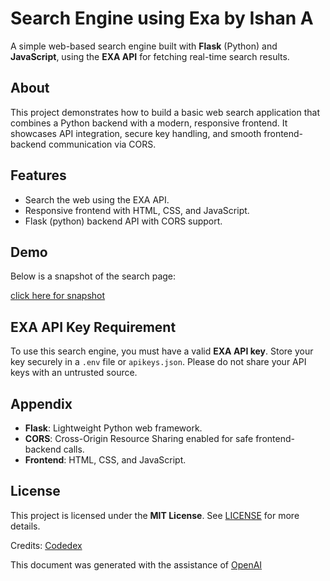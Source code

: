 # Search Engine using Exa by Ishan A

A simple web-based search engine built with **Flask** (Python) and **JavaScript**, using the **EXA API** for fetching real-time search results.

## About

This project demonstrates how to build a basic web search application that combines a Python backend with a modern, responsive frontend. It showcases API integration, secure key handling, and smooth frontend-backend communication via CORS.

## Features

- Search the web using the EXA API.
- Responsive frontend with HTML, CSS, and JavaScript.
- Flask (python) backend API with CORS support.


## Demo

Below is a snapshot of the search page:

[click here for snapshot](https://ibb.co/ymr3ZKzt)

## EXA API Key Requirement

To use this search engine, you must have a valid **EXA API key**. Store your key securely in a `.env` file or `apikeys.json`. Please do not share your API keys with an untrusted source.

## Appendix

- **Flask**: Lightweight Python web framework.
- **CORS**: Cross-Origin Resource Sharing enabled for safe frontend-backend calls.
- **Frontend**: HTML, CSS, and JavaScript.


## License

This project is licensed under the **MIT License**. See [LICENSE](https://opensource.org/license/mit) for more details.

Credits: [Codedex](https://www.codedex.io/projects/build-a-custom-search-engine-with-exa-ai)

This document was generated with the assistance of [OpenAI](https://chatgpt.com/?model=auto) 

